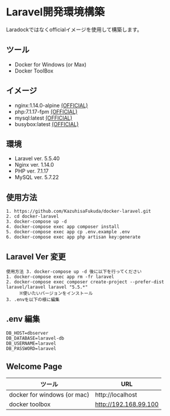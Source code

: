 # Laravel開発環境構築
Laradockではなくofficialイメージを使用して構築します。

## ツール
* Docker for Windows (or Max)
* Docker ToolBox

## イメージ
* nginx:1.14.0-alpine [(OFFICIAL)](https://hub.docker.com/_/nginx/)
* php:7.1.17-fpm [(OFFICIAL)](https://hub.docker.com/_/php/)
* mysql:latest [(OFFICIAL)](https://hub.docker.com/_/mysql/)
* busybox:latest [(OFFICIAL)](https://hub.docker.com/_/busybox/)

## 環境
* Laravel ver. 5.5.40
* Nginx ver. 1.14.0
* PHP ver. 7.1.17
* MySQL ver. 5.7.22

## 使用方法
```
1. https://github.com/KazuhisaFukuda/docker-laravel.git
2. cd docker-laravel
3. docker-compose up -d
4. docker-compose exec app composer install
5. docker-compose exec app cp .env.example .env
6. docker-compose exec app php artisan key:generate
```

## Laravel Ver 変更
```
使用方法 3. docker-compose up -d 後に以下を行ってください
1. docker-compose exec app rm -fr laravel
2. docker-compose exec composer create-project --prefer-dist laravel/laravel laravel "5.5.*"
     ※使いたいバージョンをインストール
3. .envを以下の様に編集
```

## .env 編集
```
DB_HOST=dbserver
DB_DATABASE=laravel-db
DB_USERNAME=laravel
DB_PASSWORD=laravel
```

## Welcome Page
| ツール | URL |
| ---- | ---- |
| docker for windows (or mac) | http://localhost |
| docker toolbox | http://192.168.99.100 |
